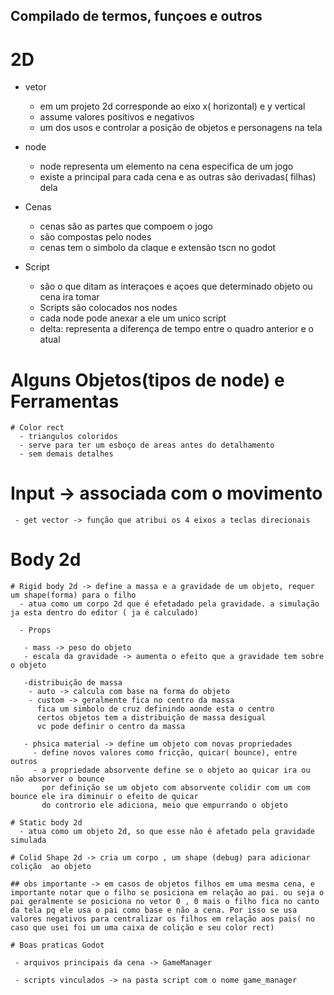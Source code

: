 ## Compilado de termos, funçoes e outros

# 2D

  + vetor
    - em um projeto 2d corresponde ao eixo x( horizontal) e y vertical
    - assume valores positivos e negativos
    - um dos usos e controlar a posição de objetos e personagens na tela

  + node
    - node representa um elemento na cena especifica de um jogo
    - existe a principal para cada cena e as outras são derivadas( filhas) dela

  + Cenas
    - cenas são as partes que compoem o jogo
    - são compostas pelo nodes
    - cenas tem o simbolo da claque e extensão tscn no godot

  + Script 
    - são o que ditam as interaçoes e açoes que determinado objeto ou cena ira tomar
    - Scripts são colocados nos nodes
    - cada node pode anexar a ele um unico script
    - delta: representa a diferença de tempo entre o quadro anterior e o atual


  # Alguns Objetos(tipos de node) e Ferramentas

    # Color rect
      - triangulos coloridos
      - serve para ter um esboço de areas antes do detalhamento
      - sem demais detalhes

  # Input -> associada com o movimento

     - get vector -> função que atribui os 4 eixos a teclas direcionais

  # Body 2d

    # Rigid body 2d -> define a massa e a gravidade de um objeto, requer um shape(forma) para o filho
      - atua como um corpo 2d que é efetadado pela gravidade. a simulação ja esta dentro do editor ( ja é calculado)

      - Props

       - mass -> peso do objeto
       - escala da gravidade -> aumenta o efeito que a gravidade tem sobre o objeto

       -distribuição de massa
        - auto -> calcula com base na forma do objeto
        - custom -> geralmente fica no centro da massa
          fica um simbolo de cruz definindo aonde esta o centro
          certos objetos tem a distribuição de massa desigual
          vc pode definir o centro da massa 

       - phsica material -> define um objeto com novas propriedades
         - define novos valores como fricção, quicar( bounce), entre outros
         - a propriedade absorvente define se o objeto ao quicar ira ou não absorver o bounce
           por definição se um objeto com absorvente colidir com um com bounce ele ira diminuir o efeito de quicar
           do controrio ele adiciona, meio que empurrando o objeto

    # Static body 2d
      - atua como um objeto 2d, so que esse não é afetado pela gravidade simulada

    # Colid Shape 2d -> cria um corpo , um shape (debug) para adicionar colição  ao objeto

    ## obs importante -> em casos de objetos filhos em uma mesma cena, e importante notar que o filho se posiciona em relação ao pai. ou seja o pai geralmente se posiciona no vetor 0 , 0 mais o filho fica no canto da tela pq ele usa o pai como base e não a cena. Por isso se usa valores negativos para centralizar os filhos em relação aos pais( no caso que usei foi um uma caixa de colição e seu color rect)

    # Boas praticas Godot

     - arquivos principais da cena -> GameManager

     - scripts vinculados -> na pasta script com o nome game_manager

  